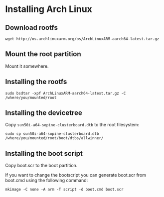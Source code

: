 # Installing Arch Linux

## Download rootfs

`wget http://os.archlinuxarm.org/os/ArchLinuxARM-aarch64-latest.tar.gz`

## Mount the root partition

Mount it somewhere.

## Installing the rootfs

`sudo bsdtar -xpf ArchLinuxARM-aarch64-latest.tar.gz -C /where/you/mounted/root`

## Installing the devicetree

Copy `sun50i-a64-sopine-clusterboard.dtb` to the root filesystem:

`sudo cp sun50i-a64-sopine-clusterboard.dtb /where/you/mounted/root/boot/dtbs/allwinner/`

## Installing the boot script

Copy boot.scr to the boot partition.

If you want to change the bootscript you can generate boot.scr from boot.cmd using the following command:

`mkimage -C none -A arm -T script -d boot.cmd boot.scr`

